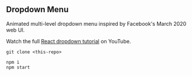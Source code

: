 ## Dropdown Menu

Animated multi-level dropdown menu inspired by Facebook's March 2020 web UI.

Watch the full [React dropdown tutorial](https://youtu.be/IF6k0uZuypA) on YouTube.

```
git clone <this-repo>

npm i
npm start
```

